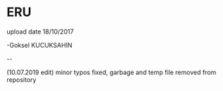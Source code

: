 # ERU
upload date 18/10/2017

-Goksel KUCUKSAHIN

--

(10.07.2019 edit) minor typos fixed, garbage and temp file removed from repository

